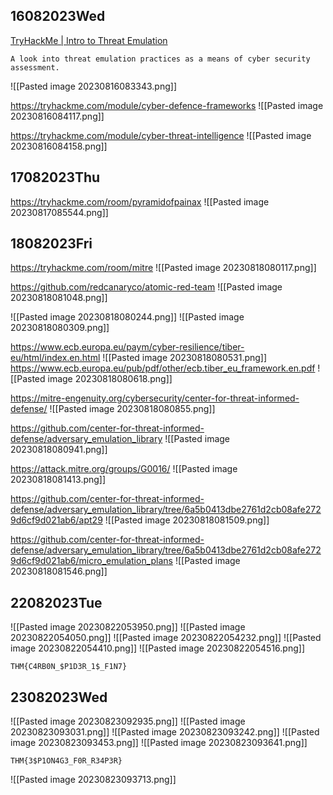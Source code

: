 ## 16082023Wed

[TryHackMe | Intro to Threat Emulation](https://tryhackme.com/room/threatemulationintro)

```
A look into threat emulation practices as a means of cyber security assessment.
```

![[Pasted image 20230816083343.png]]

https://tryhackme.com/module/cyber-defence-frameworks
![[Pasted image 20230816084117.png]]

https://tryhackme.com/module/cyber-threat-intelligence
![[Pasted image 20230816084158.png]]

## 17082023Thu

https://tryhackme.com/room/pyramidofpainax
![[Pasted image 20230817085544.png]]

## 18082023Fri

https://tryhackme.com/room/mitre
![[Pasted image 20230818080117.png]]

https://github.com/redcanaryco/atomic-red-team
![[Pasted image 20230818081048.png]]

![[Pasted image 20230818080244.png]]
![[Pasted image 20230818080309.png]]

https://www.ecb.europa.eu/paym/cyber-resilience/tiber-eu/html/index.en.html
![[Pasted image 20230818080531.png]]
https://www.ecb.europa.eu/pub/pdf/other/ecb.tiber_eu_framework.en.pdf
![[Pasted image 20230818080618.png]]

https://mitre-engenuity.org/cybersecurity/center-for-threat-informed-defense/
![[Pasted image 20230818080855.png]]

https://github.com/center-for-threat-informed-defense/adversary_emulation_library
![[Pasted image 20230818080941.png]]

https://attack.mitre.org/groups/G0016/
![[Pasted image 20230818081413.png]]

https://github.com/center-for-threat-informed-defense/adversary_emulation_library/tree/6a5b0413dbe2761d2cb08afe2729d6cf9d021ab6/apt29
![[Pasted image 20230818081509.png]]

https://github.com/center-for-threat-informed-defense/adversary_emulation_library/tree/6a5b0413dbe2761d2cb08afe2729d6cf9d021ab6/micro_emulation_plans
![[Pasted image 20230818081546.png]]

## 22082023Tue

![[Pasted image 20230822053950.png]]
![[Pasted image 20230822054050.png]]
![[Pasted image 20230822054232.png]]
![[Pasted image 20230822054410.png]]
![[Pasted image 20230822054516.png]]

```
THM{C4RB0N_$P1D3R_1$_F1N7}
```

## 23082023Wed

![[Pasted image 20230823092935.png]]
![[Pasted image 20230823093031.png]]
![[Pasted image 20230823093242.png]]
![[Pasted image 20230823093453.png]]
![[Pasted image 20230823093641.png]]

```
THM{3$P1ON4G3_F0R_R34P3R}
```
![[Pasted image 20230823093713.png]]
